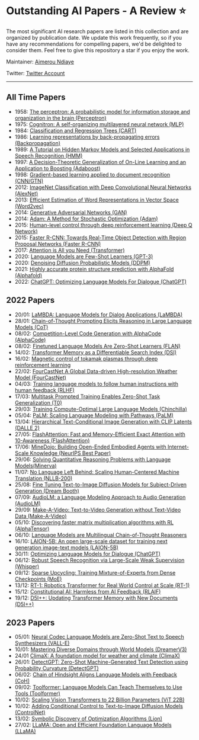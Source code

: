 # Outstanding AI Papers - A Review ⭐️

The most significant AI research papers are listed in this collection and are organized by publication date. We update this work frequently, so if you have any recommendations for compelling papers, we'd be delighted to consider them. Feel free to give this repository a star if you enjoy the work.

Maintainer: [Aimerou Ndiaye](https://github.com/aimerou)

Twitter: [Twitter Account](https://twitter.com/AmrouNdiaye1)

----

## All Time Papers
* 1958: [The perceptron: A probabilistic model for information storage and organization in the brain (Perceptron)](https://psycnet.apa.org/record/1959-09865-001)
* 1975: [Cognitron: A self-organizing multilayered neural network (MLP)](https://link.springer.com/article/10.1007/BF00342633)
* 1984: [Classification and Regression Trees (CART)](https://www.taylorfrancis.com/books/mono/10.1201/9781315139470/classification-regression-trees-leo-breiman)
* 1986: [Learning representations by back-propagating errors (Backpropagation)](https://www.nature.com/articles/323533a0)
* 1989: [A Tutorial on Hidden Markov Models and Selected Applications in Speech Recognition (HMM)](https://ieeexplore.ieee.org/abstract/document/18626)
* 1997: [A Decision-Theoretic Generalization of On-Line Learning and an Application to Boosting (Adaboost)](https://www.sciencedirect.com/science/article/pii/S002200009791504X)
* 1998: [Gradient-based learning applied to document recognition (CNN/GTN)](https://ieeexplore.ieee.org/abstract/document/726791)
* 2012: [ImageNet Classification with Deep Convolutional Neural Networks (AlexNet)](https://papers.nips.cc/paper/2012/hash/c399862d3b9d6b76c8436e924a68c45b-Abstract.html)
* 2013: [Efficient Estimation of Word Representations in Vector Space (Word2vec)](https://arxiv.org/abs/1301.3781)
* 2014: [Generative Adversarial Networks (GAN)](https://papers.nips.cc/paper/2014/hash/5ca3e9b122f61f8f06494c97b1afccf3-Abstract.html)
* 2014: [Adam: A Method for Stochastic Optimization (Adam)](https://arxiv.org/abs/1412.6980)
* 2015: [Human-level control through deep reinforcement learning (Deep Q Network)](https://www.nature.com/articles/nature14236/)
* 2015: [Faster R-CNN: Towards Real-Time Object Detection with Region Proposal Networks (Faster R-CNN)](https://papers.nips.cc/paper/2015/hash/14bfa6bb14875e45bba028a21ed38046-Abstract.html)
* 2017: [Attention is All you Need (Transformer)](https://proceedings.neurips.cc/paper/2017/hash/3f5ee243547dee91fbd053c1c4a845aa-Abstract.html)
* 2020: [Language Models are Few-Shot Learners (GPT-3)](https://proceedings.neurips.cc/paper/2020/hash/1457c0d6bfcb4967418bfb8ac142f64a-Abstract.html)
* 2020: [Denoising Diffusion Probabilistic Models (DDPM)](https://proceedings.neurips.cc/paper/2020/hash/4c5bcfec8584af0d967f1ab10179ca4b-Abstract.html)
* 2021: [Highly accurate protein structure prediction with AlphaFold (Alphafold)](https://www.nature.com/articles/s41586-021-03819-2)
* 2022: [ChatGPT: Optimizing Language Models For Dialogue (ChatGPT)](https://openai.com/blog/chatgpt/)

## 2022 Papers
* 20/01: [LaMBDA: Language Models for Dialog Applications (LaMBDA)](https://arxiv.org/abs/...)
* 28/01: [Chain-of-Thought Prompting Elicits Reasoning in Large Language Models (CoT)](https://arxiv.org/abs/...)
* 08/02: [Competition-Level Code Generation with AlphaCode (AlphaCode)](https://arxiv.org/abs/...)
* 08/02: [Finetuned Language Models Are Zero-Shot Learners (FLAN)](https://arxiv.org/abs/...)
* 14/02: [Transformer Memory as a Differentiable Search Index (DSI)](https://arxiv.org/abs/...)
* 16/02: [Magnetic control of tokamak plasmas through deep reinforcement learning](https://arxiv.org/abs/...)
* 22/02: [FourCastNet A Global Data-driven High-resolution Weather Model (FourCastNet)](https://arxiv.org/abs/...)
* 04/03: [Training language models to follow human instructions with human feedback (RLHF)](https://arxiv.org/abs/...)
* 17/03: [Multitask Prompted Training Enables Zero-Shot Task Generalization (T0)](https://arxiv.org/abs/...)
* 29/03: [Training Compute-Optimal Large Language Models (Chinchilla)](https://arxiv.org/abs/...)
* 05/04: [PaLM: Scaling Language Modeling with Pathways (PaLM)](https://arxiv.org/abs/...)
* 13/04: [Hierarchical Text-Conditional Image Generation with CLIP Latents (DALLE 2)](https://arxiv.org/abs/...)
* 27/05: [FlashAttention: Fast and Memory-Efficient Exact Attention with 10-Awareness (FlashAttention)](https://arxiv.org/abs/...)
* 17/06: [MineDojo: Building Open-Ended Embodied Agents with Internet-Scale Knowledge (NeurIPS Best Paper)](https://arxiv.org/abs/...)
* 29/06: [Solving Quantitative Reasoning Problems with Language Models(Minerva)](https://arxiv.org/abs/...)
* 11/07: [No Language Left Behind: Scaling Human-Centered Machine Translation (NLLB-200)](https://arxiv.org/abs/...)
* 25/08: [Fine Tuning Text-to-Image Diffusion Models for Subject-Driven Generation (Dream Booth)](https://arxiv.org/abs/...)
* 07/09: [AudioLM: a Language Modeling Approach to Audio Generation (AudioLM)](https://arxiv.org/abs/...)
* 29/09: [Make-A-Video: Text-to-Video Generation without Text-Video Data (Make-A-Video)](https://arxiv.org/abs/...)
* 05/10: [Discovering faster matrix multiplication algorithms with RL (AlphaTensor)](https://arxiv.org/abs/...)
* 06/10: [Language Models are Multilingual Chain-of-Thought Reasoners](https://arxiv.org/abs/...)
* 16/10: [LAION-5B: An open large-scale dataset for training next generation image-text models (LAION-5B)](https://arxiv.org/abs/...)
* 30/11: [Optimizing Language Models for Dialogue (ChatGPT)](https://arxiv.org/abs/...)
* 06/12: [Robust Speech Recognition via Large-Scale Weak Supervision (Whisper)](https://arxiv.org/abs/...)
* 09/12: [Sparse Upcycling: Training Mixture-of-Experts from Dense Checkpoints (MoE)](https://arxiv.org/abs/...)
* 13/12: [RT-1: Robotics Transformer for Real World Control at Scale (RT-1)](https://arxiv.org/abs/...)
* 15/12: [Constitutional AI: Harmless from AI Feedback (RLAIF)](https://arxiv.org/abs/...)
* 19/12: [D5I++: Updating Transformer Memory with New Documents (D5I++)](https://arxiv.org/abs/...)

## 2023 Papers
* 05/01: [Neural Codec Language Models are Zero-Shot Text to Speech Synthesizers (VALL-E)](https://arxiv.org/abs/2301.02111)
* 10/01: [Mastering Diverse Domains through World Models (DreamerV3)](https://arxiv.org/abs/2301.04104)
* 24/01 [ClimaX: A foundation model for weather and climate (ClimaX)](https://arxiv.org/abs/2301.10343)
* 26/01: [DetectGPT: Zero-Shot Machine-Generated Text Detection using Probability Curvature (DetectGPT)](https://arxiv.org/abs/2301.11305)
* 06/02: [Chain of Hindsight Aligns Language Models with Feedback (CoH)](https://arxiv.org/abs/2302.02676)
* 09/02: [Toolformer: Language Models Can Teach Themselves to Use Tools (Toolformer)](https://arxiv.org/abs/2302.04761)
* 10/02: [Scaling Vision Transformers to 22 Billion Parameters (ViT 22B)](https://arxiv.org/abs/2302.05442)
* 10/02: [Adding Conditional Control to Text-to-Image Diffusion Models (ControlNet)](https://arxiv.org/abs/2302.05543)
* 13/02: [Symbolic Discovery of Optimization Algorithms (Lion)](https://arxiv.org/abs/2302.06675)
* 27/02: [LLaMA: Open and Efficient Foundation Language Models (LLaMA)](https://arxiv.org/abs/2302.13971)
